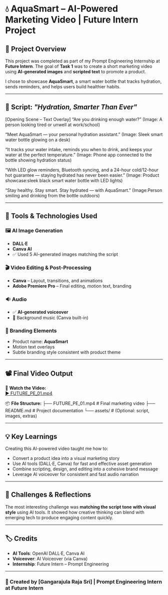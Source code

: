 # 💧 AquaSmart – AI-Powered Marketing Video | Future Intern Project

## 🎯 Project Overview

This project was completed as part of my Prompt Engineering Internship at **Future Intern**. The goal of **Task 1** was to create a short marketing video using **AI-generated images** and **scripted text** to promote a product.

I chose to showcase **AquaSmart**, a smart water bottle that tracks hydration, sends reminders, and helps users build healthier habits.

---

## 📝 Script: *"Hydration, Smarter Than Ever"*

[Opening Scene – Text Overlay]
“Are you drinking enough water?”
(Image: A person looking tired or unwell at work/school)

“Meet AquaSmart — your personal hydration assistant.”
(Image: Sleek smart water bottle glowing on a desk)

“It tracks your water intake, reminds you when to drink, and keeps your water at the perfect temperature.”
(Image: Phone app connected to the bottle showing hydration status)

“With LED glow reminders, Bluetooth syncing, and a 24-hour cold/12-hour hot guarantee — staying hydrated has never been easier.”
(Image: Product showcase:sleek black smart water bottle with LED lights)

“Stay healthy. Stay smart. Stay hydrated — with AquaSmart.”
(Image:Person smiling and drinking from the bottle outdoors)

---

## 🧰 Tools & Technologies Used

### 🖼️ AI Image Generation
- **DALL·E**
- **Canva AI**
- ✅ Used 5 AI-generated images matching the script

### 🎬 Video Editing & Post-Processing
- **Canva** – Layout, transitions, and animations
- **Adobe Premiere Pro** – Final editing, motion text, branding

### 🔉 Audio
- ✅ **AI-generated voiceover**
- 🎵 Background music (Canva built-in)

### 🪪 Branding Elements
- Product name: **AquaSmart**
- Motion text overlays
- Subtle branding style consistent with product theme

---

## 📽️ Final Video Output

🎥 **Watch the Video:**  
[▶️ FUTURE_PE_01.mp4](./FUTURE_PE_01.mp4)

📦 **File Structure:**
├── FUTURE_PE_01.mp4 # Final marketing video
├── README.md # Project documentation
└── assets/ # (Optional: script, images, extras)

---

## 💡 Key Learnings

Creating this AI-powered video taught me how to:
- Convert a product idea into a visual marketing story
- Use AI tools (DALL·E, Canva) for fast and effective asset generation
- Combine scripting, design, and editing into a cohesive brand message
- Leverage AI voiceover for consistent and fast audio narration

---

## 🧠 Challenges & Reflections

The most interesting challenge was **matching the script tone with visual style** using AI tools. It showed how creative thinking can blend with emerging tech to produce engaging content quickly.

---

## 🏷️ Credits

- **AI Tools**: OpenAI DALL·E, Canva AI
- **Voiceover**: AI Voiceover (via Canva)
- **Internship**: Future Intern – Prompt Engineering

---

### 🚀 Created by [Gangarajula Raja Sri] | Prompt Engineering Intern at **Future Intern**
